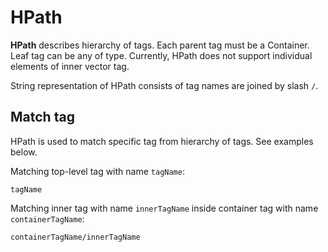 # HPath
**HPath** describes hierarchy of tags. Each parent tag must be a Container. Leaf tag can be any of type. Currently, HPath does not support individual elements of inner vector tag.

String representation of HPath consists of tag names are joined by slash `/`.

## Match tag
HPath is used to match specific tag from hierarchy of tags. See examples below.

Matching top-level tag with name `tagName`:
```plaintext
tagName
```

Matching inner tag with name `innerTagName` inside container tag with name `containerTagName`:
```plaintext
containerTagName/innerTagName
```
